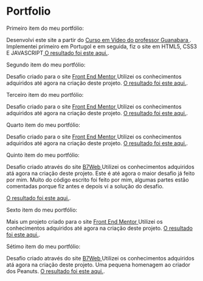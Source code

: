 # Portfolio

Primeiro item do meu portfólio:

Desenvolvi este site a partir do <a href="https://www.youtube.com/playlist?list=PLHz_AreHm4dmSj0MHol_aoNYCSGFqvfXV"> Curso em Vídeo do professor Guanabara </a>.
Implementei primeiro em Portugol e em seguida, fiz o site em HTML5, CSS3 E JAVASCRIPT<a href="https://oewertonlopes.github.io/Portfolio/projeto_calculadora/index.html"> O resultado foi este aqui.</a>.

Segundo item do meu portfólio:

Desafio criado para o site <a href="https://www.frontendmentor.io/"> Front End Mentor </a>
Utilizei os conhecimentos adquiridos até agora na criação deste projeto.
<a href="https://oewertonlopes.github.io/Portfolio/qr-code-component-main/index.html"> O resultado foi este aqui.</a>.

Terceiro item do meu portfólio:

Desafio criado para o site <a href="https://www.frontendmentor.io/"> Front End Mentor </a>
Utilizei os conhecimentos adquiridos até agora na criação deste projeto.
<a href="https://oewertonlopes.github.io/Portfolio/3-column-preview-card-component-main/index.html"> O resultado foi este aqui.</a>.


Quarto item do meu portfólio:

Desafio criado para o site <a href="https://www.frontendmentor.io/"> Front End Mentor </a>
Utilizei os conhecimentos adquiridos até agora na criação deste projeto.
<a href="https://oewertonlopes.github.io/Portfolio/stats-preview-card-component-main/index.html"> O resultado foi este aqui.</a>.



Quinto item do meu portfólio:

Desafio criado através do site <a href="https://www.b7web.com.br"> B7Web </a>
Utilizei os conhecimentos adquiridos atá agora na criação deste projeto.
Este é até agora o maior desafio já feito por mim.
Muito do código escrito foi feito por mim, algumas partes estão comentadas porque fiz antes e depois vi a solução do desafio.

<a href="https://oewertonlopes.github.io/Portfolio/Projeto_MediCenter/index.html"> O resultado foi este aqui.</a>.

Sexto item do meu portfólio:

Mais um projeto criado para o site <a href="https://www.frontendmentor.io/"> Front End Mentor </a>
Utilizei os conhecimentos adquiridos até agora na criação deste projeto.
<a href="https://oewertonlopes.github.io/Portfolio/huddle-landing-page-with-single-introductory-section-master/index.html"> O resultado foi este aqui.</a>.



Sétimo item do meu portfólio:

Desafio criado através do site <a href="https://www.b7web.com.br"> B7Web </a>
Utilizei os conhecimentos adquiridos atá agora na criação deste projeto.
Uma pequena homenagem ao criador dos Peanuts.
<a href="https://oewertonlopes.github.io/Portfolio/Projeto_Homenagem/index.html"> O resultado foi este aqui.</a>.
